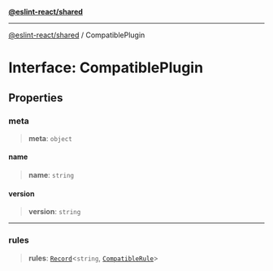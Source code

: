 [**@eslint-react/shared**](../README.md)

***

[@eslint-react/shared](../README.md) / CompatiblePlugin

# Interface: CompatiblePlugin

## Properties

### meta

> **meta**: `object`

#### name

> **name**: `string`

#### version

> **version**: `string`

***

### rules

> **rules**: [`Record`](https://www.typescriptlang.org/docs/handbook/utility-types.html#recordkeys-type)\<`string`, [`CompatibleRule`](CompatibleRule.md)\>
